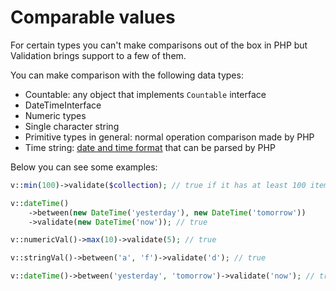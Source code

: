 # Comparable values

For certain types you can't make comparisons out of the box in PHP but
Validation brings support to a few of them.

You can make comparison with the following data types:

- Countable: any object that implements `Countable` interface
- DateTimeInterface
- Numeric types
- Single character string
- Primitive types in general: normal operation comparison made by PHP
- Time string: [date and time format](http://php.net/datetime.formats) 
that can be parsed by PHP

Below you can see some examples:

```php
v::min(100)->validate($collection); // true if it has at least 100 items

v::dateTime()
    ->between(new DateTime('yesterday'), new DateTime('tomorrow'))
    ->validate(new DateTime('now')); // true

v::numericVal()->max(10)->validate(5); // true

v::stringVal()->between('a', 'f')->validate('d'); // true

v::dateTime()->between('yesterday', 'tomorrow')->validate('now'); // true
```